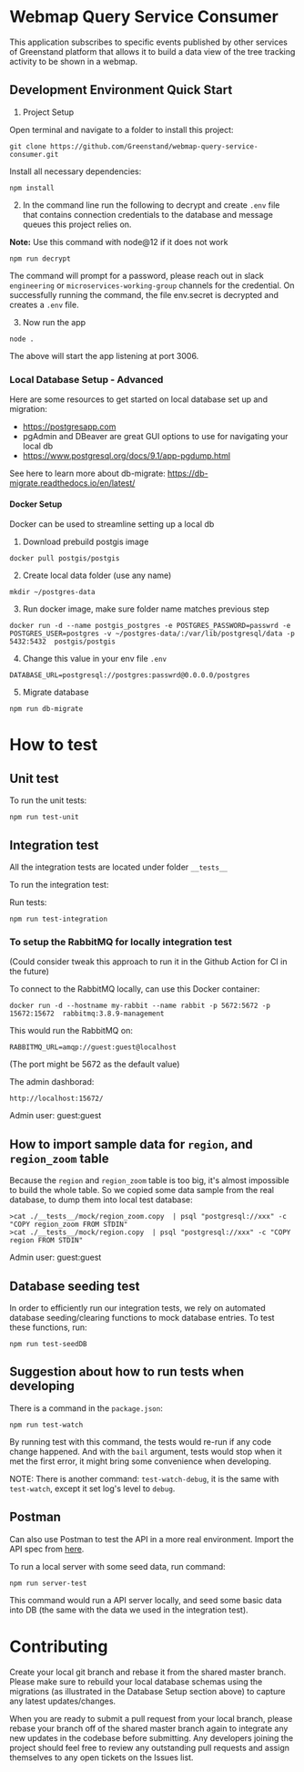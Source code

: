 # Webmap Query Service Consumer

This application subscribes to specific events published by other services of Greenstand platform that allows it to build a data view of the tree tracking activity to be shown in a webmap.

## Development Environment Quick Start

1. Project Setup

Open terminal and navigate to a folder to install this project:

```
git clone https://github.com/Greenstand/webmap-query-service-consumer.git
```

Install all necessary dependencies:

```
npm install
```

2. In the command line run the following to decrypt and create `.env` file that contains connection credentials to the database and message queues this project relies on.

**Note:**
Use this command with node@12 if it does not work

```
npm run decrypt
```

The command will prompt for a password, please reach out in slack `engineering` or `microservices-working-group` channels for the credential.
On successfully running the command, the file env.secret is decrypted and creates a `.env` file.

3. Now run the app

```
node .
```

The above will start the app listening at port 3006.

### Local Database Setup - Advanced

Here are some resources to get started on local database set up and migration:

- https://postgresapp.com
- pgAdmin and DBeaver are great GUI options to use for navigating your local db
- https://www.postgresql.org/docs/9.1/app-pgdump.html

See here to learn more about db-migrate: https://db-migrate.readthedocs.io/en/latest/

#### Docker Setup

Docker can be used to streamline setting up a local db

1. Download prebuild postgis image

```
docker pull postgis/postgis
```

2. Create local data folder (use any name)

```
mkdir ~/postgres-data
```

3. Run docker image, make sure folder name matches previous step

```
docker run -d --name postgis_postgres -e POSTGRES_PASSWORD=passwrd -e POSTGRES_USER=postgres -v ~/postgres-data/:/var/lib/postgresql/data -p 5432:5432  postgis/postgis
```

4. Change this value in your env file `.env`

```
DATABASE_URL=postgresql://postgres:passwrd@0.0.0.0/postgres
```

5. Migrate database

```
npm run db-migrate
```

# How to test

## Unit test

To run the unit tests:

```
npm run test-unit
```

## Integration test

All the integration tests are located under folder `__tests__`

To run the integration test:

Run tests:

```
npm run test-integration
```

### To setup the RabbitMQ for locally integration test

(Could consider tweak this approach to run it in the Github Action for CI in the future)

To connect to the RabbitMQ locally, can use this Docker container:

```
docker run -d --hostname my-rabbit --name rabbit -p 5672:5672 -p 15672:15672  rabbitmq:3.8.9-management
```

This would run the RabbitMQ on:

```
RABBITMQ_URL=amqp://guest:guest@localhost
```

(The port might be 5672 as the default value)

The admin dashborad:

```
http://localhost:15672/
```

Admin user: guest:guest

## How to import sample data for `region`, and `region_zoom` table

Because the `region` and `region_zoom` table is too big, it's almost impossible to
build the whole table. So we copied some data sample from the real database,
to dump them into local test database:

```
>cat ./__tests__/mock/region_zoom.copy  | psql "postgresql://xxx" -c "COPY region_zoom FROM STDIN"
>cat ./__tests__/mock/region.copy  | psql "postgresql://xxx" -c "COPY region FROM STDIN"
```

Admin user: guest:guest

## Database seeding test

In order to efficiently run our integration tests, we rely on automated database seeding/clearing functions to mock database entries. To test these functions, run:

```
npm run test-seedDB
```

## Suggestion about how to run tests when developing

There is a command in the `package.json`:

```
npm run test-watch
```

By running test with this command, the tests would re-run if any code change happened. And with the `bail` argument, tests would stop when it met the first error, it might bring some convenience when developing.

NOTE: There is another command: `test-watch-debug`, it is the same with `test-watch`, except it set log's level to `debug`.

## Postman

Can also use Postman to test the API in a more real environment. Import the API spec from [here](https://github.com/Greenstand/treetracker-wallet-api/blob/master/docs/api/spec/treetracker-token-api.yaml).

To run a local server with some seed data, run command:

```
npm run server-test
```

This command would run a API server locally, and seed some basic data into DB (the same with the data we used in the integration test).

# Contributing

Create your local git branch and rebase it from the shared master branch. Please make sure to rebuild your local database schemas using the migrations (as illustrated in the Database Setup section above) to capture any latest updates/changes.

When you are ready to submit a pull request from your local branch, please rebase your branch off of the shared master branch again to integrate any new updates in the codebase before submitting. Any developers joining the project should feel free to review any outstanding pull requests and assign themselves to any open tickets on the Issues list.
